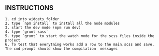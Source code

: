 INSTRUCTIONS
----------------------------------------------------------------------
    1. cd into widgets folder
    2. type `npm install` to install all the node modules
    3. start the dev mode (npm run dev) 
    4. type `grunt sass`
    5. type `grunt` to start the watch mode for the scss files inside the project
    6. To test that everytning works add a row to the main.scss and save. The cmd prompt should show the compilation  messages
    
    
